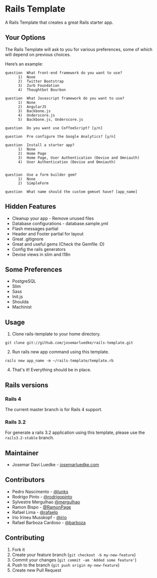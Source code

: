 # Rails Template

A Rails Template that creates a great Rails starter app.

## Your Options

The Rails Template will ask to you for various preferences, some of which will depend on previous choices.

Here’s an example:

```
question  What front-end framework do you want to use?
      1)  None
      2)  Twitter Bootstrap
      3)  Zurb Foundation
      4)  Thoughtbot Bourbon

question  What Javascript framework do you want to use?
      1)  None
      2)  AngularJS
      3)  Backbone.js
      4)  Underscore.js
      5)  Backbone.js, Underscore.js

question  Do you want use CoffeeScript? [y/n]

question  Pre configure the Google Analytics? [y/n]

question  Install a starter app?
      1)  None
      2)  Home Page
      3)  Home Page, User Authentication (Devise and Omniauth)
      4)  User Authentication (Devise and Omniauth)


question  Use a form builder gem?
      1)  None
      2)  SimpleForm

question  What name should the custom gemset have? [app_name]
```

## Hidden Features

- Cleanup your app - Remove unused files
- Database configurations - database.sample.yml
- Flash messages partial
- Header and Footer partial for layout
- Great .gitignore
- Great and useful gems (Check the Gemfile :D)
- Config the rails generators
- Devise views in slim and I18n

## Some Preferences

- PostgreSQL
- Slim
- Sass
- Init.js
- Shoulda
- Machinist

## Usage

1. Clone rails-template to your home directory.
```
git clone git://github.com/josemarluedke/rails-template.git
```

2. Run rails new app command using this template.
```
rails new app_name -m ~/rails-template/template.rb
```

4. That's it! Everything should be in place.

## Rails versions

### Rails 4

The current master branch is for Rails 4 support.

### Rails 3.2

For generate a rails 3.2 application using this template, please use the `rails3.2-stable` branch.

## Maintainer

- Josemar Davi Luedke - [josemarluedke.com](http://josemarluedke.com)

## Contributors

- Pedro Nascimento - [@lunks](https://github.com/lunks)
- Rodrigo Pinto - [@rodrigopinto](https://github.com/rodrigopinto)
- Sylvestre Mergulhao [@mergulhao](https://github.com/mergulhao)
- Ramon Bispo - [@RamonPage](https://github.com/RamonPage)
- Rafael Lima - [@rafaelp](https://github.com/rafaelp)
- Irio Irineu Musskopf - [@irio](https://github.com/irio)
- Rafael Barboza Cardoso - [@barboza](https://github.com/barboza)


## Contributing

1. Fork it
2. Create your feature branch (`git checkout -b my-new-feature`)
3. Commit your changes (`git commit -am 'Added some feature'`)
4. Push to the branch (`git push origin my-new-feature`)
5. Create new Pull Request
